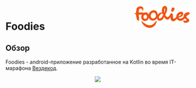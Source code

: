 <a href="https://drive.google.com/file/d/1IbAW9XS7OCm8t2OoReef1uOBjKWPCtbT/view?usp=sharing">
    <img src="img/Logo.svg" alt="Foodies logo" title="Foodies" align="right" height="60" />
</a>

# Foodies
## Обзор
Foodies - android-приложение разработанное на Kotlin во время IT-марафона <a href="https://vk.com/vezdekod">Вездекод</a>.
<p align="center"><img width=30% src="img/demo.gif"></p>
